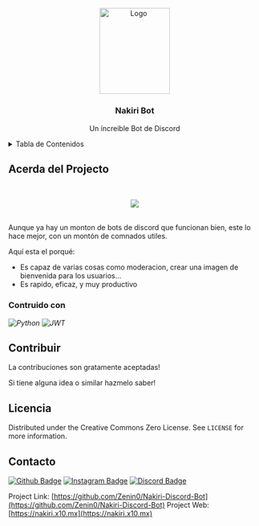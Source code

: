 <!-- PROJECT LOGO -->
<br />
<div align="center">
  <a href="https://nakiri.x10.mx">
    <img src="https://www.nakiri.x10.mx/assets/images/logo.png" alt="Logo" width="139.14" height="171.25">
  </a>

  <h3 align="center">Nakiri Bot</h3>

  <p align="center">
    Un íncreible Bot de Discord
    <br />
  </p>
</div>



<!-- TABLE OF CONTENTS -->
<details>
  <summary>Tabla de Contenidos</summary>
  <ol>
    <li>
      <a href="#about-the-project">Acerca del Projecto</a>
      <ul>
        <li><a href="#built-with">Contruido con</a></li>
      </ul>
    </li>
    <li><a href="#contributing">Contributing</a></li>
    <li><a href="#license">License</a></li>
    <li><a href="#contact">Contact</a></li>
  </ol>
</details>



<!-- ABOUT THE PROJECT -->
## Acerda del Projecto
<br>
<p align="center">
<img src="https://www.nakiri.x10.mx/assets/images/Showcase.png">
</p><br>
Aunque ya hay un monton de bots de discord que funcionan bien, este lo hace mejor, con un montón de comnados utiles.

Aquí esta el porqué:
* Es capaz de varias cosas como moderacion, crear una imagen de bienvenida para los usuarios...
* Es rapido, eficaz, y muy productivo



### Contruido con

*![Python](https://img.shields.io/badge/python-3670A0?style=for-the-badge&logo=python&logoColor=ffdd54)*
*![JWT](https://img.shields.io/badge/JWT-black?style=for-the-badge&logo=JSON%20web%20tokens)*

<!-- CONTRIBUTING -->
## Contribuir

La contribuciones son gratamente aceptadas!

Si tiene alguna idea o similar hazmelo saber!




<!-- LICENSE -->
## Licencia

Distributed under the Creative Commons Zero License. See `LICENSE` for more information.



<!-- CONTACT -->
## Contacto

[![Github Badge](https://img.shields.io/badge/-Github-000?style=quare&labelColor=000&logo=Github&logoColor=white&link=link)](https://github.com/Zenin0) 
[![Instagram Badge](https://img.shields.io/badge/-Instagram-C13584?style=flat-quare&labelColor=C13584&logo=instagram&logoColor=white&link=link)](https://instagram.com/Isaac__sg)
[![Discord Badge](https://img.shields.io/badge/-Discord-5865F2?style=flat-quare&labelColor=5865F2&logo=discord&logoColor=white&link=link)](https://discord.gg/GVHxGg3jpX)

Project Link: [https://github.com/Zenin0/Nakiri-Discord-Bot](https://github.com/Zenin0/Nakiri-Discord-Bot)
Project Web: [https://nakiri.x10.mx](https://nakiri.x10.mx)
